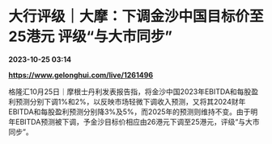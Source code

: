 # 大行评级｜大摩：下调金沙中国目标价至25港元 评级“与大市同步”

**2023-10-25 03:14**

**https://www.gelonghui.com/live/1261496**

格隆汇10月25日｜摩根士丹利发表报告指，将金沙中国2023年EBITDA和每股盈利预测分别下调1%和2%，以反映市场轻微下调收入预测，又将其2024财年EBITDA和每股盈利预测分别降3%及5%，而2025年的预测则维持不变。由于明年EBITDA预测被下调，予金沙目标价相应由26港元下调至25港元，评级“与大市同步”。